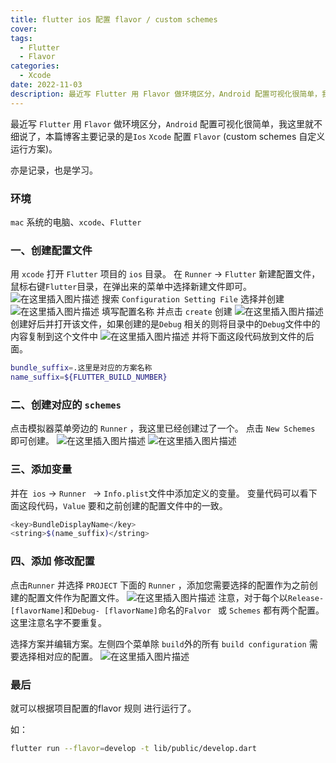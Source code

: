 ```yaml
---
title: flutter ios 配置 flavor / custom schemes
cover: 
tags:
  - Flutter
  - Flavor
categories: 
  - Xcode
date: 2022-11-03
description: 最近写 Flutter 用 Flavor 做环境区分，Android 配置可视化很简单，我这里就不细说了，本篇博客主要记录的是Ios Xcode 配置 Flavor (custom schemes 自
---
```




最近写 `Flutter` 用 `Flavor` 做环境区分，`Android` 配置可视化很简单，我这里就不细说了，本篇博客主要记录的是`Ios` `Xcode` 配置 `Flavor` (custom schemes 自定义运行方案)。

亦是记录，也是学习。

### 环境
`mac`  系统的电脑、`xcode`、`Flutter`

### 一、创建配置文件
用 `xcode` 打开 `Flutter` 项目的 `ios` 目录。
在 `Runner` -> `Flutter` 新建配置文件，鼠标右键`Flutter`目录，在弹出来的菜单中选择新建文件即可。
![在这里插入图片描述](https://p3-juejin.byteimg.com/tos-cn-i-k3u1fbpfcp/5631b1b8b96a45afb3080580f05f1bee~tplv-k3u1fbpfcp-zoom-1.image)
搜索 `Configuration Setting File` 选择并创建
![在这里插入图片描述](https://p3-juejin.byteimg.com/tos-cn-i-k3u1fbpfcp/568898d080f34f4abe12c5cbf4f7348c~tplv-k3u1fbpfcp-zoom-1.image)
填写配置名称 并点击 `create` 创建
![在这里插入图片描述](https://p3-juejin.byteimg.com/tos-cn-i-k3u1fbpfcp/c0c971b140fa45be84d4ae25c3e5a8da~tplv-k3u1fbpfcp-zoom-1.image)
创建好后并打开该文件，如果创建的是`Debug` 相关的则将目录中的`Debug`文件中的内容复制到这个文件中
![在这里插入图片描述](https://p3-juejin.byteimg.com/tos-cn-i-k3u1fbpfcp/4f6188b5203a4ea09d32f9e8e1a4933a~tplv-k3u1fbpfcp-zoom-1.image)
并将下面这段代码放到文件的后面。
```bash
bundle_suffix=.这里是对应的方案名称
name_suffix=${FLUTTER_BUILD_NUMBER}
```

### 二、创建对应的 `schemes`
点击模拟器菜单旁边的 `Runner` ，我这里已经创建过了一个。
点击 `New Schemes` 即可创建。
![在这里插入图片描述](https://p3-juejin.byteimg.com/tos-cn-i-k3u1fbpfcp/ccb1c037cdb34e90bfcc6d5b9a34ae2d~tplv-k3u1fbpfcp-zoom-1.image)
![在这里插入图片描述](https://p3-juejin.byteimg.com/tos-cn-i-k3u1fbpfcp/1d00da45dc864894acc427a0df6bbf70~tplv-k3u1fbpfcp-zoom-1.image)
###  三、添加变量
并在` ios` -> `Runner ` -> `Info.plist`文件中添加定义的变量。
变量代码可以看下面这段代码，`Value` 要和之前创建的配置文件中的一致。
```bash
<key>BundleDisplayName</key>
<string>$(name_suffix)</string>
```
###  四、添加 修改配置
点击`Runner` 并选择 `PROJECT` 下面的 `Runner` ，添加您需要选择的配置作为之前创建的配置文件作为配置文件。
![在这里插入图片描述](https://p3-juejin.byteimg.com/tos-cn-i-k3u1fbpfcp/f41de8f6e2444bf489bc142b81eed1e6~tplv-k3u1fbpfcp-zoom-1.image)
注意，对于每个以`Release- [flavorName]`和`Debug- [flavorName]`命名的`Falvor ` 或 `Schemes` 都有两个配置。这里注意名字不要重复。

选择方案并编辑方案。左侧四个菜单除 `build`外的所有 `build configuration` 需要选择相对应的配置。
![在这里插入图片描述](https://p3-juejin.byteimg.com/tos-cn-i-k3u1fbpfcp/d04c6ad662344da4a9f69bdfa3045b63~tplv-k3u1fbpfcp-zoom-1.image)
### 最后
就可以根据项目配置的flavor 规则 进行运行了。

如：
```bash
flutter run --flavor=develop -t lib/public/develop.dart
```
